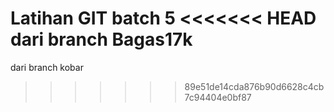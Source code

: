 Latihan GIT batch 5
<<<<<<< HEAD
dari branch Bagas17k
=======
dari branch kobar
>>>>>>> 89e51de14cda876b90d6628c4cb7c94404e0bf87
